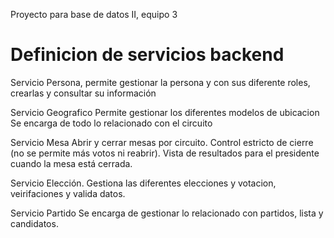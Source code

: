 Proyecto para base de datos II, equipo 3

# Definicion de servicios backend
Servicio Persona,
permite gestionar la persona y con sus diferente roles, crearlas y consultar su información

Servicio Geografico
Permite gestionar los diferentes modelos de ubicacion
Se encarga de todo lo relacionado con el circuito

Servicio Mesa
Abrir y cerrar mesas por circuito.
Control estricto de cierre (no se permite más votos ni reabrir).
Vista de resultados para el presidente cuando la mesa está cerrada.

Servicio Elección.
Gestiona las diferentes elecciones y votacion, veirifaciones y valida datos.

Servicio Partido
Se encarga de gestionar lo relacionado con partidos, lista y candidatos.